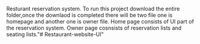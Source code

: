 Resturant reservation system.
To run this project download the entire folder,once the downlaod is completed there will be two file one is homepage and another one is owner file.
Home page consists of UI part of the reservation system.
Owner page cosnsists of reservation lists and seating lists."# Restaurant-website-UI" 
